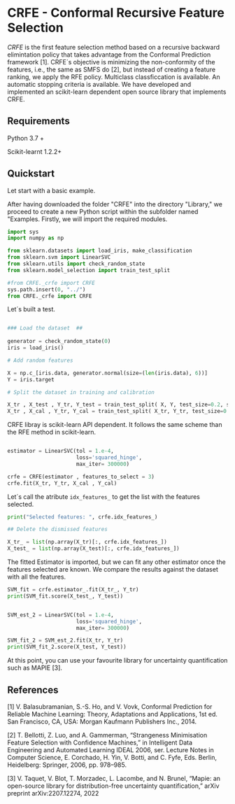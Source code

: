 

# CRFE - Conformal Recursive Feature Selection

*CRFE*  is the first feature selection method based on a recursive backward elimintation policy that takes advantage from the Conformal Prediction framework [1]. CRFE´s objective is minimizing the non-conformity of the features, i.e., the same as SMFS do [2], but instead of creating a feature ranking, we apply the RFE policy. Multiclass classficcation is available. An automatic stopping criteria is available. We have developed and implemented an scikit-learn dependent open source library that implements CRFE.


## Requirements

Python 3.7 +

Scikit-learnt 1.2.2+



## Quickstart

Let start with a basic example.

After having downloaded the folder "CRFE" into the directory "Library," we proceed to create a new Python script within the subfolder named "Examples.
Firstly, we will import the required modules.

```python
import sys
import numpy as np

from sklearn.datasets import load_iris, make_classification
from sklearn.svm import LinearSVC
from sklearn.utils import check_random_state
from sklearn.model_selection import train_test_split

#from CRFE._crfe import CRFE   
sys.path.insert(0, "../") 
from CRFE._crfe import CRFE 

```

Let´s built a test.

```python

### Load the dataset  ## 
 
generator = check_random_state(0)
iris = load_iris()

# Add random features

X = np.c_[iris.data, generator.normal(size=(len(iris.data), 6))]
Y = iris.target

# Split the dataset in training and calibration 

X_tr , X_test , Y_tr, Y_test = train_test_split( X, Y, test_size=0.2, stratify=Y)
X_tr , X_cal , Y_tr, Y_cal = train_test_split( X_tr, Y_tr, test_size=0.5, stratify=Y_tr)


```

CRFE libray is scikit-learn API dependent. It follows the same scheme than the RFE method in scikit-learn.


```python

estimator = LinearSVC(tol = 1.e-4, 
                      loss='squared_hinge',
                      max_iter= 300000)

crfe = CRFE(estimator , features_to_select = 3)
crfe.fit(X_tr, Y_tr, X_cal , Y_cal)

```
Let´s call the atribute `idx_features_` to get the list with the features selected.  

```python
print("Selected features: ", crfe.idx_features_)

## Delete the dismissed features

X_tr_ = list(np.array(X_tr)[:, crfe.idx_features_]) 
X_test_ = list(np.array(X_test)[:, crfe.idx_features_]) 
```
The fitted Estimator is imported, but we can fit any other estimator once the features selected are known. We compare the results against the dataset with all the features. 

```python
SVM_fit = crfe.estimator_.fit(X_tr_, Y_tr)
print(SVM_fit.score(X_test_, Y_test))


SVM_est_2 = LinearSVC(tol = 1.e-4, 
                      loss='squared_hinge',
                      max_iter= 300000)

SVM_fit_2 = SVM_est_2.fit(X_tr, Y_tr)
print(SVM_fit_2.score(X_test, Y_test))
```

At this point, you can use your favourite library for uncertainty quantification such as MAPIE [3].

## References 

[1] V. Balasubramanian, S.-S. Ho, and V. Vovk, Conformal Prediction
for Reliable Machine Learning: Theory, Adaptations and Applications,
1st ed. San Francisco, CA, USA: Morgan Kaufmann Publishers Inc.,
2014.

[2] T. Bellotti, Z. Luo, and A. Gammerman, “Strangeness Minimisation
Feature Selection with Confidence Machines,” in Intelligent Data Engineering
and Automated Learning IDEAL 2006, ser. Lecture Notes in
Computer Science, E. Corchado, H. Yin, V. Botti, and C. Fyfe, Eds.
Berlin, Heidelberg: Springer, 2006, pp. 978–985.

[3] V. Taquet, V. Blot, T. Morzadec, L. Lacombe, and N. Brunel,
“Mapie: an open-source library for distribution-free uncertainty
quantification,” arXiv preprint arXiv:2207.12274, 2022



